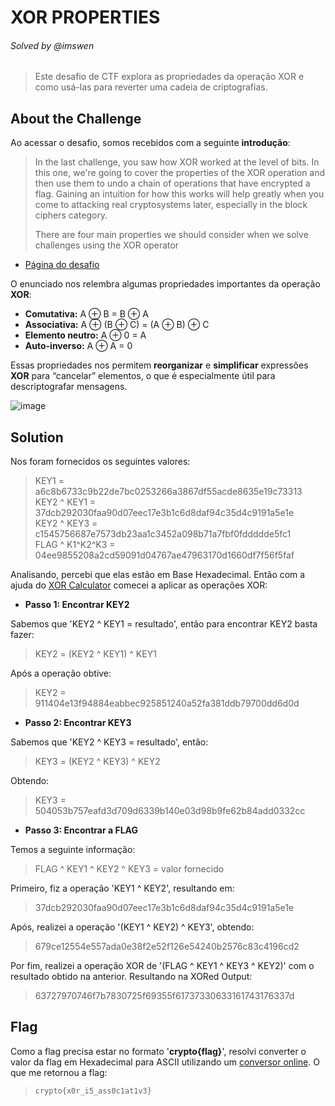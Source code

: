 # XOR PROPERTIES
###### Solved by @imswen
> Este desafio de CTF explora as propriedades da operação XOR e como usá-las para reverter uma cadeia de criptografias.

## About the Challenge
Ao acessar o desafio, somos recebidos com a seguinte **introdução**:
> In the last challenge, you saw how XOR worked at the level of bits. In this one, we're going to cover the properties of the XOR operation and then use them to undo a chain of operations that have encrypted a flag. Gaining an intuition for how this works will help greatly when you come to attacking real cryptosystems later, especially in the block ciphers category.
> 
> There are four main properties we should consider when we solve challenges using the XOR operator

- [Página do desafio](https://cryptohack.org/courses/intro/xor1/)
  
O enunciado nos relembra algumas propriedades importantes da operação **XOR**:
- **Comutativa:** A ⊕ B = B ⊕ A
- **Associativa:** A ⊕ (B ⊕ C) = (A ⊕ B) ⊕ C
- **Elemento neutro:** A ⊕ 0 = A
- **Auto-inverso:** A ⊕ A = 0

Essas propriedades nos permitem **reorganizar** e **simplificar** expressões **XOR** para “cancelar” elementos, o que é especialmente útil para descriptografar mensagens.

![image](https://github.com/user-attachments/assets/07bd8906-90a1-4b95-884d-aaafaffd6058)

## Solution
Nos foram fornecidos os seguintes valores:
> KEY1 =         a6c8b6733c9b22de7bc0253266a3867df55acde8635e19c73313  
> KEY2 ^ KEY1 =  37dcb292030faa90d07eec17e3b1c6d8daf94c35d4c9191a5e1e  
> KEY2 ^ KEY3 =  c1545756687e7573db23aa1c3452a098b71a7fbf0fddddde5fc1  
> FLAG ^ K1^K2^K3 = 04ee9855208a2cd59091d04767ae47963170d1660df7f56f5faf

Analisando, percebi que elas estão em Base Hexadecimal. Então com a ajuda do [XOR Calculator](https://xor.pw/#) comecei a aplicar as operações XOR:

- **Passo 1: Encontrar KEY2**

Sabemos que 'KEY2 ^ KEY1 = resultado', então para encontrar KEY2 basta fazer:
> KEY2 = (KEY2 ^ KEY1) ^ KEY1

Após a operação obtive:
> KEY2 = 911404e13f94884eabbec925851240a52fa381ddb79700dd6d0d


- **Passo 2: Encontrar KEY3**

Sabemos que 'KEY2 ^ KEY3 = resultado', então:
> KEY3 = (KEY2 ^ KEY3) ^ KEY2

Obtendo:
> KEY3 = 504053b757eafd3d709d6339b140e03d98b9fe62b84add0332cc


- **Passo 3: Encontrar a FLAG**

Temos a seguinte informação:
> FLAG ^ KEY1 ^ KEY2 ^ KEY3 = valor fornecido

Primeiro, fiz a operação 'KEY1 ^ KEY2', resultando em:
> 37dcb292030faa90d07eec17e3b1c6d8daf94c35d4c9191a5e1e

Após, realizei a operação '(KEY1 ^ KEY2) ^ KEY3', obtendo:
> 679ce12554e557ada0e38f2e52f126e54240b2576c83c4196cd2


Por fim, realizei a operação XOR de '(FLAG ^ KEY1 ^ KEY3 ^ KEY2)' com o resultado obtido na anterior. Resultando na XORed Output:
> 63727970746f7b7830725f69355f61737330633161743176337d

## Flag
Como a flag precisa estar no formato '**crypto{flag}**', resolvi converter o valor da flag em Hexadecimal para ASCII utilizando um [conversor online](https://www.rapidtables.com/convert/number/hex-to-ascii.html). O que me retornou a flag:
> `crypto{x0r_i5_ass0c1at1v3}`
